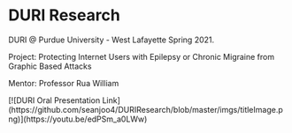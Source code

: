 # DURI Research
<p>DURI @ Purdue University - West Lafayette Spring 2021. </p> 
<p>Project: Protecting Internet Users with Epilepsy or Chronic Migraine from Graphic Based Attacks</p>
<p>Mentor: Professor Rua William</p>
<p></p>
[![DURI Oral Presentation Link](https://github.com/seanjoo4/DURIResearch/blob/master/imgs/titleImage.png)](https://youtu.be/edPSm_a0LWw)
